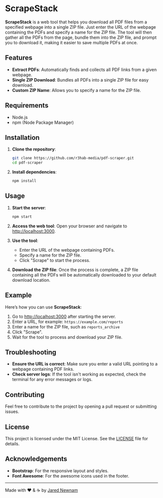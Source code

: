 # ScrapeStack

**ScrapeStack** is a web tool that helps you download all PDF files from a specified webpage into a single ZIP file. Just enter the URL of the webpage containing the PDFs and specify a name for the ZIP file. The tool will then gather all the PDFs from the page, bundle them into the ZIP file, and prompt you to download it, making it easier to save multiple PDFs at once.

## Features

- **Extract PDFs**: Automatically finds and collects all PDF links from a given webpage.
- **Single ZIP Download**: Bundles all PDFs into a single ZIP file for easy download.
- **Custom ZIP Name**: Allows you to specify a name for the ZIP file.

## Requirements

- Node.js
- npm (Node Package Manager)

## Installation

1. **Clone the repository**:

   ```bash
   git clone https://github.com/r3hab-media/pdf-scraper.git
   cd pdf-scraper
   ```

2. **Install dependencies**:
   ```bash
   npm install
   ```

## Usage

1. **Start the server**:

   ```bash
   npm start
   ```

2. **Access the web tool**: Open your browser and navigate to [http://localhost:3000](http://localhost:3000).

3. **Use the tool**:

   - Enter the URL of the webpage containing PDFs.
   - Specify a name for the ZIP file.
   - Click "Scrape" to start the process.

4. **Download the ZIP file**: Once the process is complete, a ZIP file containing all the PDFs will be automatically downloaded to your default download location.

## Example

Here’s how you can use **ScrapeStack**:

1. Go to [http://localhost:3000](http://localhost:3000) after starting the server.
2. Enter a URL, for example: `https://example.com/reports`
3. Enter a name for the ZIP file, such as `reports_archive`
4. Click "Scrape".
5. Wait for the tool to process and download your ZIP file.

## Troubleshooting

- **Ensure the URL is correct**: Make sure you enter a valid URL pointing to a webpage containing PDF links.
- **Check server logs**: If the tool isn't working as expected, check the terminal for any error messages or logs.

## Contributing

Feel free to contribute to the project by opening a pull request or submitting issues.

## License

This project is licensed under the MIT License. See the [LICENSE](license) file for details.

## Acknowledgements

- **Bootstrap**: For the responsive layout and styles.
- **Font Awesome**: For the awesome icons used in the footer.

---

Made with ❤️ & ☕ by [Jared Newnam](https://jarednewnam.com)
